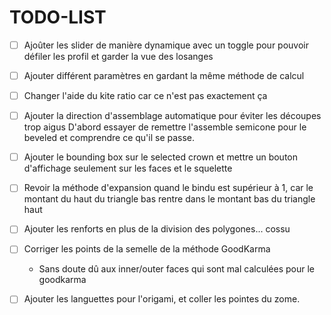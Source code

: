 # TODO-LIST

* [ ] Ajoûter les slider de manière dynamique avec un toggle pour pouvoir défiler les profil et garder la vue des
  losanges

* [ ] Ajouter différent paramètres en gardant la même méthode de calcul

* [ ] Changer l'aide du kite ratio car ce n'est pas exactement ça

* [ ] Ajouter la direction d'assemblage automatique pour éviter les découpes trop aigus
  D'abord essayer de remettre l'assemble semicone pour le beveled
  et comprendre ce qu'il se passe.

* [ ] Ajouter le bounding box sur le selected crown et mettre un bouton d'affichage
  seulement sur les faces et le squelette

* [ ] Revoir la méthode d'expansion quand le bindu est supérieur à 1,
  car le montant du haut du triangle bas rentre dans le montant bas du triangle haut

* [ ] Ajouter les renforts en plus de la division des polygones... cossu

* [ ] Corriger les points de la semelle de la méthode GoodKarma
    * Sans doute dû aux inner/outer faces qui sont mal calculées pour le goodkarma

* [ ] Ajouter les languettes pour l'origami, et coller les pointes du zome.


